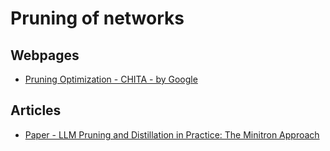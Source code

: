# Pruning of networks

## Webpages
* [Pruning Optimization - CHITA - by Google](https://ai.googleblog.com/2023/08/neural-network-pruning-with.html)

## Articles
* [Paper - LLM Pruning and Distillation in Practice: The Minitron Approach](https://arxiv.org/pdf/2408.11796)
